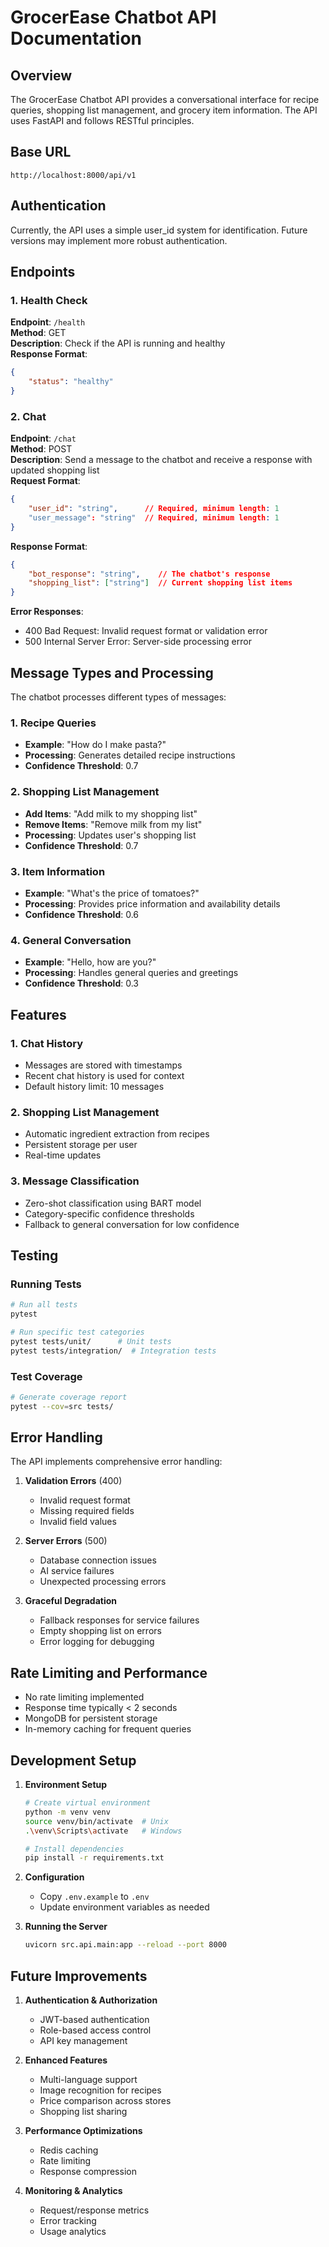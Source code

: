 # GrocerEase Chatbot API Documentation

## Overview
The GrocerEase Chatbot API provides a conversational interface for recipe queries, shopping list management, and grocery item information. The API uses FastAPI and follows RESTful principles.

## Base URL
`http://localhost:8000/api/v1`

## Authentication
Currently, the API uses a simple user_id system for identification. Future versions may implement more robust authentication.

## Endpoints

### 1. Health Check
**Endpoint**: `/health`  
**Method**: GET  
**Description**: Check if the API is running and healthy  
**Response Format**:
```json
{
    "status": "healthy"
}
```

### 2. Chat
**Endpoint**: `/chat`  
**Method**: POST  
**Description**: Send a message to the chatbot and receive a response with updated shopping list  
**Request Format**:
```json
{
    "user_id": "string",      // Required, minimum length: 1
    "user_message": "string"  // Required, minimum length: 1
}
```
**Response Format**:
```json
{
    "bot_response": "string",    // The chatbot's response
    "shopping_list": ["string"]  // Current shopping list items
}
```
**Error Responses**:
- 400 Bad Request: Invalid request format or validation error
- 500 Internal Server Error: Server-side processing error

## Message Types and Processing

The chatbot processes different types of messages:

### 1. Recipe Queries
- **Example**: "How do I make pasta?"
- **Processing**: Generates detailed recipe instructions
- **Confidence Threshold**: 0.7

### 2. Shopping List Management
- **Add Items**: "Add milk to my shopping list"
- **Remove Items**: "Remove milk from my list"
- **Processing**: Updates user's shopping list
- **Confidence Threshold**: 0.7

### 3. Item Information
- **Example**: "What's the price of tomatoes?"
- **Processing**: Provides price information and availability details
- **Confidence Threshold**: 0.6

### 4. General Conversation
- **Example**: "Hello, how are you?"
- **Processing**: Handles general queries and greetings
- **Confidence Threshold**: 0.3

## Features

### 1. Chat History
- Messages are stored with timestamps
- Recent chat history is used for context
- Default history limit: 10 messages

### 2. Shopping List Management
- Automatic ingredient extraction from recipes
- Persistent storage per user
- Real-time updates

### 3. Message Classification
- Zero-shot classification using BART model
- Category-specific confidence thresholds
- Fallback to general conversation for low confidence

## Testing

### Running Tests
```bash
# Run all tests
pytest

# Run specific test categories
pytest tests/unit/      # Unit tests
pytest tests/integration/  # Integration tests
```

### Test Coverage
```bash
# Generate coverage report
pytest --cov=src tests/
```

## Error Handling

The API implements comprehensive error handling:

1. **Validation Errors** (400)
   - Invalid request format
   - Missing required fields
   - Invalid field values

2. **Server Errors** (500)
   - Database connection issues
   - AI service failures
   - Unexpected processing errors

3. **Graceful Degradation**
   - Fallback responses for service failures
   - Empty shopping list on errors
   - Error logging for debugging

## Rate Limiting and Performance

- No rate limiting implemented
- Response time typically < 2 seconds
- MongoDB for persistent storage
- In-memory caching for frequent queries

## Development Setup

1. **Environment Setup**
   ```bash
   # Create virtual environment
   python -m venv venv
   source venv/bin/activate  # Unix
   .\venv\Scripts\activate   # Windows

   # Install dependencies
   pip install -r requirements.txt
   ```

2. **Configuration**
   - Copy `.env.example` to `.env`
   - Update environment variables as needed

3. **Running the Server**
   ```bash
   uvicorn src.api.main:app --reload --port 8000
   ```

## Future Improvements

1. **Authentication & Authorization**
   - JWT-based authentication
   - Role-based access control
   - API key management

2. **Enhanced Features**
   - Multi-language support
   - Image recognition for recipes
   - Price comparison across stores
   - Shopping list sharing

3. **Performance Optimizations**
   - Redis caching
   - Rate limiting
   - Response compression

4. **Monitoring & Analytics**
   - Request/response metrics
   - Error tracking
   - Usage analytics 